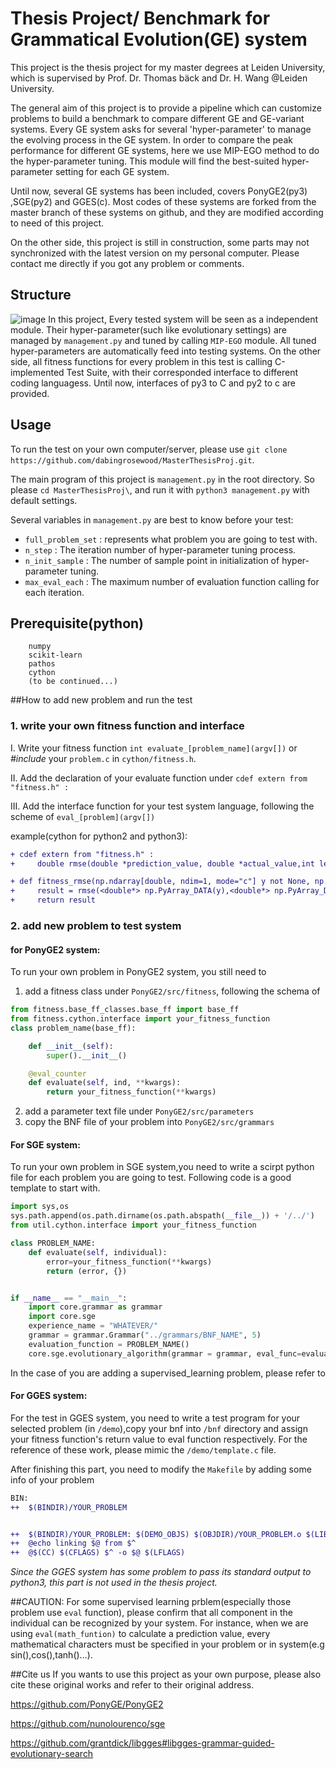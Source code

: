 # Thesis Project/ Benchmark for Grammatical Evolution(GE) system
This project is the thesis project for my master degrees at Leiden University, which is supervised by Prof. Dr. Thomas bäck and Dr. H. Wang @Leiden University. 

The general aim of this project is to provide a pipeline which can customize problems to build a benchmark to compare different GE and GE-variant systems. 
Every GE system asks for several 'hyper-parameter' to manage the evolving process in the GE system. In order to compare the peak performance for different GE systems, here we use MIP-EGO method to do the hyper-parameter tuning. This module will find the best-suited hyper-parameter setting for each GE system.

Until now, several GE systems has been included, covers PonyGE2(py3) ,SGE(py2) and GGES(c). 
Most codes of these systems are forked from the master branch of these systems on github, and they are modified according to need of this project.


On the other side, this project is still in construction, some parts may not synchronized with the latest version on my personal computer. Please contact me directly if you got any problem or comments.



## Structure
![image](http://assets.processon.com/chart_image/5d2c90f9e4b065dc42a56c41.png)
In this project, Every tested system will be seen as a independent module. Their hyper-parameter(such like evolutionary settings) are managed  by `management.py` and tuned by calling `MIP-EGO` module. All tuned hyper-parameters are automatically feed into testing systems.
On the other side, all fitness functions for every problem in this test is calling C-implemented Test Suite, with their corresponded interface to different coding languagess. Until now, interfaces of py3 to C and py2 to c are provided.

## Usage
To run the test on your own computer/server, please use `git clone https://github.com/dabingrosewood/MasterThesisProj.git`.

The main program of this project is `management.py` in the root directory. So please `cd MasterThesisProj\`, and run it with `python3 management.py` with default settings.

Several variables in `management.py` are best to know before your test:

+ `full_problem_set` : represents what problem you are going to test with.
+ `n_step` : The iteration number of hyper-parameter tuning process.
+ `n_init_sample` : The number of sample point in initialization of hyper-parameter tuning.
+ `max_eval_each` : The maximum number of evaluation function calling for each iteration.

## Prerequisite(python)
```
    numpy
    scikit-learn
    pathos
    cython
    (to be continued...)

```



##How to add new problem and run the test
### 1. write your own fitness function and interface
I. Write your fitness function  `int evaluate_[problem_name](argv[])` or _#include_ your `problem.c` in `cython/fitness.h`.

II. Add the declaration of your evaluate function under `cdef extern from "fitness.h" :`

III. Add the interface function for your test system language,  following the scheme of `eval_[problem](argv[])`

example(cython for python2 and python3):
```diff
+ cdef extern from "fitness.h" :
+     double rmse(double *prediction_value, double *actual_value,int length);

+ def fitness_rmse(np.ndarray[double, ndim=1, mode="c"] y not None, np.ndarray[double, ndim=1, mode="c"] yhat not None):
+     result = rmse(<double*> np.PyArray_DATA(y),<double*> np.PyArray_DATA(yhat),y.shape[0])
+     return result
```


### 2. add new problem to test system
#### for PonyGE2 system:
To run your own problem in PonyGE2 system, you still need to
1. add a fitness class under `PonyGE2/src/fitness`, following the schema of 
```python
from fitness.base_ff_classes.base_ff import base_ff
from fitness.cython.interface import your_fitness_function
class problem_name(base_ff):

    def __init__(self):
        super().__init__()

    @eval_counter
    def evaluate(self, ind, **kwargs):
        return your_fitness_function(**kwargs)
```
2. add a parameter text file under `PonyGE2/src/parameters`
3. copy the BNF file of your problem into `PonyGE2/src/grammars`

#### For SGE system:
To run your own problem in SGE system,you need to write a scirpt python file for each problem you are going to test.
Following code is a good template to start with.
```python
import sys,os
sys.path.append(os.path.dirname(os.path.abspath(__file__)) + '/../')
from util.cython.interface import your_fitness_function

class PROBLEM_NAME:
    def evaluate(self, individual):
        error=your_fitness_function(**kwargs)
        return (error, {})


if __name__ == "__main__":
    import core.grammar as grammar
    import core.sge
    experience_name = "WHATEVER/"
    grammar = grammar.Grammar("../grammars/BNF_NAME", 5)
    evaluation_function = PROBLEM_NAME()
    core.sge.evolutionary_algorithm(grammar = grammar, eval_func=evaluation_function, exp_name=experience_name)
```
In the case of you are adding a supervised_learning problem, please refer to 


#### For GGES system:
For the test in GGES system, you need to write a test program for your selected problem (in `/demo`),copy your bnf into `/bnf` directory and assign your fitness function's return value  to eval function respectively.
For the reference of these work, please mimic the `/demo/template.c` file.

 After finishing this part, you need to modify the `Makefile` by adding some info of your problem
 ```diff
 BIN:
++  $(BINDIR)/YOUR_PROBLEM
 
 
++  $(BINDIR)/YOUR_PROBLEM: $(DEMO_OBJS) $(OBJDIR)/YOUR_PROBLEM.o $(LIB)
++	@echo linking $@ from $^
++	@$(CC) $(CFLAGS) $^ -o $@ $(LFLAGS)
``` 

*Since the GGES system has some problem to pass its standard output to python3, this part is not used in the thesis project.*


##CAUTION:
For some supervised learning prblem(especially those problem use `eval` function), please confirm that all component in the individual can be recognized by your system.
For instance, when we are using `eval(math_funtion)` to calculate a prediction value, every mathematical characters must be specified in your problem or in system(e.g sin(),cos(),tanh()...).

##Cite us
If you wants to use this project as your own purpose, please also cite these original works and refer to their original address.


https://github.com/PonyGE/PonyGE2

https://github.com/nunolourenco/sge

https://github.com/grantdick/libgges#libgges-grammar-guided-evolutionary-search

